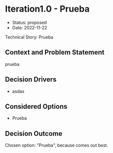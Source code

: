 # Iteration1.0 - Prueba

* Status: proposed
* Date: 2022-11-22

Technical Story: Prueba

## Context and Problem Statement

prueba

## Decision Drivers

* asdas

## Considered Options

* Prueba

## Decision Outcome

Chosen option: "Prueba", because comes out best.

